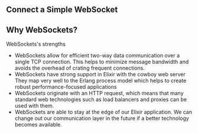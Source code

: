 Connect a Simple WebSocket
----

Why WebSockets?
----
WebSockets's strengths
* WebSockets allow for efficient two-way data communication over a single TCP connection. This helps to minimize message bandwidth and avoids the overhead of crating frequent connections.
* WebSockets have strong support in Elixir with the cowboy web server They map very well to the Erlang process model which helps to create robust performance-focused applications
* WebSockets originate with an HTTP request, which means that many standard web technologies such as load balancers and proxies can be used with them.
* WebSockets are able to stay at the edge of our Elixir application. We can change out our communication layer in the future if a better technology becomes available.

